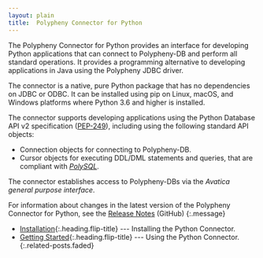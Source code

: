 ```yaml
---
layout: plain
title:  Polypheny Connector for Python
---
```


The Polypheny Connector for Python provides an interface for developing Python applications that can connect to Polypheny-DB and perform all standard operations. It provides a programming alternative to developing applications in Java using the Polypheny JDBC driver.

The connector is a native, pure Python package that has no dependencies on JDBC or ODBC. It can be installed using pip on Linux, macOS, and Windows platforms where Python 3.6 and higher is installed.

The connector supports developing applications using the Python Database API v2 specification ([PEP-249](https://www.python.org/dev/peps/pep-0249/)), including using the following standard API objects:
* Connection objects for connecting to Polypheny-DB.
* Cursor objects for executing DDL/DML statements and queries, that are compliant with [*PolySQL*](https://polypheny.org/documentation/PolySQL/).

The connector establishes access to Polypheny-DBs via the *Avatica general purpose interface*.

For information about changes in the latest version of the Polypheny Connector for Python, see the 
[Release Notes](https://github.com/polypheny/Polypheny-Connector-Python/blob/master/CHANGELOG.md) (GitHub)
{:.message}

* [Installation]{:.heading.flip-title} --- Installing the Python Connector.
* [Getting Started]{:.heading.flip-title} --- Using the Python Connector.
  {:.related-posts.faded}


[Installation]: Installation.md
[Getting Started]: GettingStarted.md
